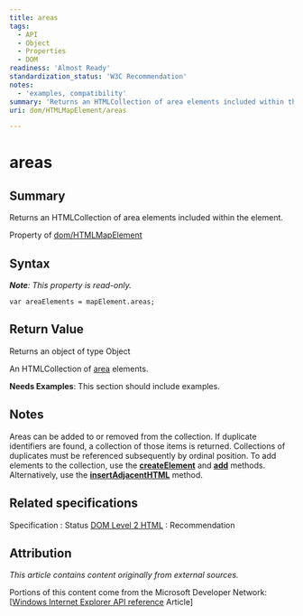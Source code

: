 ```yaml
---
title: areas
tags:
  - API
  - Object
  - Properties
  - DOM
readiness: 'Almost Ready'
standardization_status: 'W3C Recommendation'
notes:
  - 'examples, compatibility'
summary: 'Returns an HTMLCollection of area elements included within the element.'
uri: dom/HTMLMapElement/areas

---
```

# areas

## Summary

Returns an HTMLCollection of area elements included within the element.

<span data-meta="applies_to" data-type="key">Property of <span data-type="value">[dom/HTMLMapElement](/dom/HTMLMapElement)</span></span>

## Syntax

***Note**: This property is read-only.*

``` {.js}
var areaElements = mapElement.areas;
```

## Return Value

<span data-meta="return" data-type="key">Returns an object of type <span data-type="value">Object</span></span>

An HTMLCollection of [area](/dom/HTMLAreaElement) elements.

**Needs Examples**: This section should include examples.

## Notes

Areas can be added to or removed from the collection. If duplicate identifiers are found, a collection of those items is returned. Collections of duplicates must be referenced subsequently by ordinal position. To add elements to the collection, use the [**createElement**](/dom/Document/createElement) and [**add**](/dom/HTMLSelectElement/add) methods. Alternatively, use the [**insertAdjacentHTML**](/dom/Element/insertAdjacentHTML) method.

## Related specifications

Specification
:   Status
[DOM Level 2 HTML](http://www.w3.org/TR/DOM-Level-2-HTML/)
:   Recommendation

## Attribution

*This article contains content originally from external sources.*

Portions of this content come from the Microsoft Developer Network: [[Windows Internet Explorer API reference](http://msdn.microsoft.com/en-us/library/ie/hh828809%28v=vs.85%29.aspx) Article]

